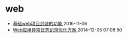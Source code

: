 # web
* [基础web项目封装的功能](/2016/2016-11-06-packaging-functions-in-base-web-project),2016-11-06
* [Web应用异常日志记录优化方案](/2014/2014-12-05-web-error-log-method),2014-12-05 07:08:50
